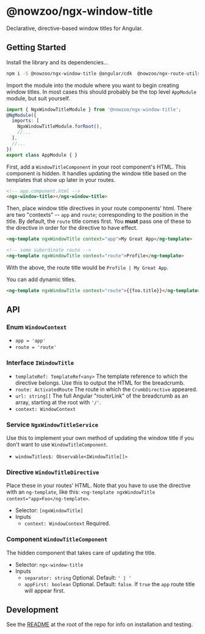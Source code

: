 # @nowzoo/ngx-window-title

Declarative, directive-based window titles for Angular.

## Getting Started

Install the library and its dependencies...
```bash 
npm i -S @nowzoo/ngx-window-title @angular/cdk  @nowzoo/ngx-route-utils
```

Import the module into the module where you want to begin creating window titles. In most cases this should probably be the top level `AppModule` module, but suit yourself.
```ts
import { NgxWindowTitleModule } from '@nowzoo/ngx-window-title';
@NgModule({
  imports: [
    NgxWindowTitleModule.forRoot(),
    //...
  ],
  //...
})
export class AppModule { }
```


First, add a `WindowTitleComponent` in your root component's HTML. This component is hidden. It handles updating the window title based on the templates that show up later in your routes.

```html
<!-- app.component.html -->
<ngx-window-title></ngx-window-title>
```
Then, place window title directives in your route components' html. There are two "contexts" --
`app` and `route`; corresponding to the position in the title. By default, the `route` title comes first. You **must** pass one of these to the directive in order for the directive to have effect. 

```html
<ng-template ngxWindowTitle context="app">My Great App</ng-template>
```

```html
<!-- some subordinate route -->
<ng-template ngxWindowTitle context="route">Profile</ng-template>
```

With the above, the route title would be `Profile | My Great App`.

You can add dynamic titles.
```html
<ng-template ngxWindowTitle context="route">{{foo.title}}</ng-template>
```



## API

### Enum `WindowContext`

- `app = 'app'`
- `route = 'route'`

### Interface `IWindowTitle`

 - `templateRef: TemplateRef<any>` The template reference to which the directive belongs. Use this to output the HTML for the breadcrumb.
 - `route: ActivatedRoute` The route in which the `CrumbDirective` appeared.
 - `url: string[]` The full Angular "routerLink" of the breadcrumb as an array, starting at the root with `'/'`.
 - `context: WindowContext`


### Service `NgxWindowTitleService`
Use this to implement your own method of updating the window title if you don't want to use `WindowTitleComponent`.
- `windowTitles$: Observable<IWindowTitle[]>` 

### Directive `WindowTitleDirective`

Place these in your routes' HTML. Note that you have to use the directive with an `ng-template`, like this: `<ng-template ngxWindowTitle context="app>Foo</ng-template>`.

- Selector: `[ngxWindowTitle]` 
- Inputs
    - `context: WindowContext` Required.

### Component `WindowTitleComponent`

The hidden component that takes care of updating the title.

- Selector: `ngx-window-title`
- Inputs
    - `separator: string` Optional. Default: `' | '`
    - `appFirst: boolean` Optional. Default: `false`. If `true` the `app` route title will appear first.


## Development

See the [README](https://github.com/nowzoo/ngx) at the root of the repo for info on installation and testing.